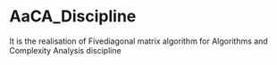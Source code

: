 # AaCA_Discipline
It is the realisation of Fivediagonal matrix algorithm for Algorithms and Complexity Analysis discipline
